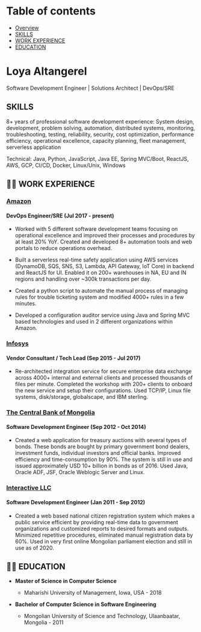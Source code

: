 # Table of contents
* [Overview](#Loya-Altangerel)
* [SKILLS](#SKILLS)
* [WORK EXPERIENCE](#man_technologist-WORK-EXPERIENCE)
* [EDUCATION](#man_student-EDUCATION)

# Loya Altangerel
Software Development Engineer | Solutions Architect | DevOps/SRE

## SKILLS
8+ years of professional software development experience: System design, development, problem solving, automation, distributed systems, monitoring, troubleshooting, testing, reliability, security, cost optimization, performance efficiency, operational excellence, capacity planning, fleet management, serverless application

Technical: Java, Python, JavaScript, Java EE, Spring MVC/Boot, ReactJS, AWS, GCP, CI/CD, Docker, Linux/Unix, Windows

## :man_technologist: WORK EXPERIENCE

### [Amazon](https://www.amazon.com/)
#### DevOps Engineer/SRE (Jul 2017 - present)
- Worked with 5 different software development teams focusing on operational excellence and improved their processes and procedures by at least 20% YoY. Created and developed 8+ automation tools and web portals to reduce operations overhead.

- Built a serverless real-time safety application using AWS services (DynamoDB, SQS, SNS, S3, Lambda, API Gateway, IoT Core) in backend and ReactJS for UI. Enabled it on 200+ warehouses in NA, EU and IN regions and handling over ~300k transactions per day.

- Created a python script to automate the manual process of managing rules for trouble ticketing system and modified 4000+ rules in a few minutes.

- Developed a configuration auditor service using Java and Spring MVC based technologies and used in 2 different organizations within Amazon.

### [Infosys](https://www.infosys.com/)
#### Vendor Consultant / Tech Lead (Sep 2015 - Jul 2017)
- Re-architected integration service for secure enterprise data exchange across 4000+ internal and external clients and processed thousands of files per minute. Completed the workshop with 200+ clients to onboard the new service and setup their configurations. Used TCP/IP, Linux file systems, disk/storage, globalscape, and IBM sterling.

### [The Central Bank of Mongolia](https://www.mongolbank.mn/eng/default.aspx)
#### Software Development Engineer (Sep 2012 - Oct 2014)
- Created a web application for treasury auctions with several types of bonds. These bonds are bought by primary government bond dealers, investment funds, individual investors and official banks. Improved efficiency and time-consumption by 90%. The system is still in use and issued approximately USD 10+ billion in bonds as of 2016. Used Java, Oracle ADF, JSF, Oracle Weblogic Server and Linux.

### [Interactive LLC](http://www.interactive.mn/)
#### Software Development Engineer (Jan 2011 - Sep 2012)
- Created a web based national citizen registration system which makes a public service efficient by providing real-time data to government organizations and customized reports to desired formats and outputs. Minimized repetitive procedures, eliminated manual registration data by 60%. Used in very first online Mongolian parliament election and still in use as of 2020.
 
## :man_student: EDUCATION 

- **Master of Science in Computer Science**
  - Maharishi University of Management, Iowa, USA - 2018

- **Bachelor of Computer Science in Software Engineering**
  - Mongolian University of Science and Technology, Ulaanbaatar, Mongolia - 2011
